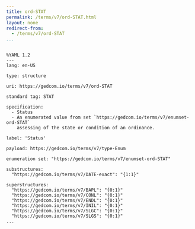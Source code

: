 ```yaml
---
title: ord-STAT
permalink: /terms/v7/ord-STAT.html
layout: none
redirect-from:
  - /terms/v7/ord-STAT
...
```


```

%YAML 1.2
---
lang: en-US

type: structure

uri: https://gedcom.io/terms/v7/ord-STAT

standard tag: STAT

specification:
  - Status
  - An enumerated value from set `https://gedcom.io/terms/v7/enumset-ord-STAT`
    assessing of the state or condition of an ordinance.

label: 'Status'

payload: https://gedcom.io/terms/v7/type-Enum

enumeration set: "https://gedcom.io/terms/v7/enumset-ord-STAT"

substructures:
  "https://gedcom.io/terms/v7/DATE-exact": "{1:1}"

superstructures:
  "https://gedcom.io/terms/v7/BAPL": "{0:1}"
  "https://gedcom.io/terms/v7/CONL": "{0:1}"
  "https://gedcom.io/terms/v7/ENDL": "{0:1}"
  "https://gedcom.io/terms/v7/INIL": "{0:1}"
  "https://gedcom.io/terms/v7/SLGC": "{0:1}"
  "https://gedcom.io/terms/v7/SLGS": "{0:1}"
...

```
